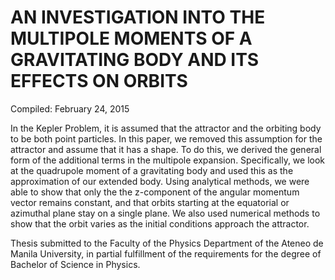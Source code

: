 # AN INVESTIGATION INTO THE MULTIPOLE MOMENTS OF A GRAVITATING BODY AND ITS EFFECTS ON ORBITS

Compiled: February 24, 2015

In the Kepler Problem, it is assumed that the attractor and the orbiting body to be both point particles. In this paper, we removed this assumption for the attractor and assume that it has a shape. To do this, we derived the general form of the additional terms in the multipole expansion. Specifically, we look at the quadrupole moment of a gravitating body and used this as the approximation of our extended body. Using analytical methods, we were able to show that only the the z-component of the angular momentum vector remains constant, and that orbits starting at the equatorial or azimuthal plane stay on a single plane. We also used numerical methods to show that the orbit varies as the initial conditions approach the attractor.

Thesis submitted to the Faculty of the Physics Department of the Ateneo de Manila University, in partial fulfillment of the requirements for the degree of Bachelor of Science in Physics.